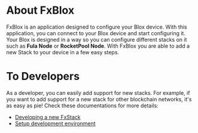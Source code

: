# About FxBlox
FxBlox is an application designed to configure your Blox device. With this application, you can connect to your Blox device and start configuring it. 
Your Blox is designed in a way so you can configure different stacks on it such as **Fula Node** or **RocketPool Node**. With FxBlox you are able to add a new Stack to your device in a few easy steps.

# To Developers
As a developer, you can easily add support for new stacks. For example, if you want to add support for a new stack for other blockchain networks, it's as easy as pie! Check these documentations for more details:
  - [Developing a new FxStack](https://github.com/functionland/fx-blox/blob/main/docs/fx-stack-overview.md)
  - [Setup development environment](https://github.com/functionland/fx-blox/blob/main/docs/setup-development-environment.md)

